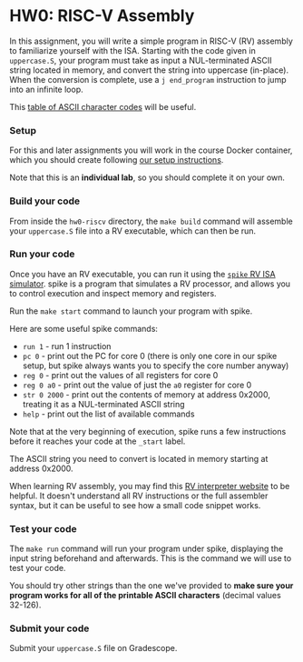# HW0: RISC-V Assembly

In this assignment, you will write a simple program in RISC-V (RV) assembly to familiarize yourself with the ISA. Starting with the code given in `uppercase.S`, your program must take as input a NUL-terminated ASCII string located in memory, and convert the string into uppercase (in-place). When the conversion is complete, use a `j end_program` instruction to jump into an infinite loop.

This [table of ASCII character codes](https://www.cs.cmu.edu/~pattis/15-1XX/common/handouts/ascii.html) will be useful.

### Setup

For this and later assignments you will work in
the course Docker
container, which you should create following [our setup instructions](https://github.com/cis5710/cis5710-homework/blob/main/README.md).

Note that this is an **individual lab**, so you should complete it on your own.

### Build your code

From inside the `hw0-riscv` directory, the `make build` command will assemble your `uppercase.S` file into a RV executable, which can then be run.

### Run your code

Once you have an RV executable, you can run it using the [`spike` RV ISA simulator](https://github.com/riscv-software-src/riscv-isa-sim). spike is a program that simulates a RV processor, and allows you to control execution and inspect memory and registers.

Run the `make start` command to launch your program with spike.

Here are some useful spike commands:
* `run 1` - run 1 instruction
* `pc 0` - print out the PC for core 0 (there is only one core in our spike setup, but spike always wants you to specify the core number anyway)
* `reg 0` - print out the values of all registers for core 0
* `reg 0 a0` - print out the value of just the `a0` register for core 0
* `str 0 2000` - print out the contents of memory at address 0x2000, treating it as a NUL-terminated ASCII string
* `help` - print out the list of available commands

Note that at the very beginning of execution, spike runs a few instructions before it reaches your code at the `_start` label.

The ASCII string you need to convert is located in memory starting at address 0x2000.

When learning RV assembly, you may find this [RV interpreter website](https://www.cs.cornell.edu/courses/cs3410/2019sp/riscv/interpreter/) to be helpful. It doesn't understand all RV instructions or the full assembler syntax, but it can be useful to see how a small code snippet works.

### Test your code

The `make run` command will run your program under spike, displaying the input string beforehand and afterwards. This is the command we will use to test your code.

You should try other strings than the one we've provided to **make sure your program works for all of the printable ASCII characters** (decimal values 32-126).

### Submit your code

Submit your `uppercase.S` file on Gradescope.
